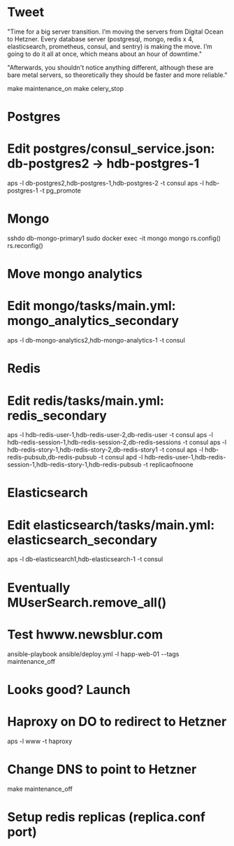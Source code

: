 # Tweet
"Time for a big server transition. I’m moving the servers from Digital Ocean to Hetzner. Every database server (postgresql, mongo, redis x 4, elasticsearch, prometheus, consul, and sentry) is making the move. I’m going to do it all at once, which means about an hour of downtime."

"Afterwards, you shouldn't notice anything different, although these are bare metal servers, so theoretically they should be faster and more reliable."

make maintenance_on
make celery_stop

# Postgres

# Edit postgres/consul_service.json: db-postgres2 -> hdb-postgres-1
aps -l db-postgres2,hdb-postgres-1,hdb-postgres-2 -t consul
aps -l hdb-postgres-1 -t pg_promote

# Mongo

sshdo db-mongo-primary1
sudo docker exec -it mongo mongo
rs.config()
rs.reconfig()

# Move mongo analytics
# Edit mongo/tasks/main.yml: mongo_analytics_secondary
aps -l db-mongo-analytics2,hdb-mongo-analytics-1 -t consul

# Redis

# Edit redis/tasks/main.yml: redis_secondary
aps -l hdb-redis-user-1,hdb-redis-user-2,db-redis-user -t consul
aps -l hdb-redis-session-1,hdb-redis-session-2,db-redis-sessions -t consul
aps -l hdb-redis-story-1,hdb-redis-story-2,db-redis-story1 -t consul
aps -l hdb-redis-pubsub,db-redis-pubsub -t consul
apd -l hdb-redis-user-1,hdb-redis-session-1,hdb-redis-story-1,hdb-redis-pubsub -t replicaofnoone

# Elasticsearch

# Edit elasticsearch/tasks/main.yml: elasticsearch_secondary
aps -l db-elasticsearch1,hdb-elasticsearch-1 -t consul
# Eventually MUserSearch.remove_all()

# Test hwww.newsblur.com
ansible-playbook ansible/deploy.yml -l happ-web-01 --tags maintenance_off

# Looks good? Launch
# Haproxy on DO to redirect to Hetzner
aps -l www -t haproxy
# Change DNS to point to Hetzner
make maintenance_off

# Setup redis replicas (replica.conf port)
